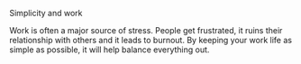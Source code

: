 Simplicity and work

Work is often a major source of stress. People get frustrated, it ruins their relationship with others and it leads to burnout. By keeping your work life as simple as possible, it will help balance everything out.
